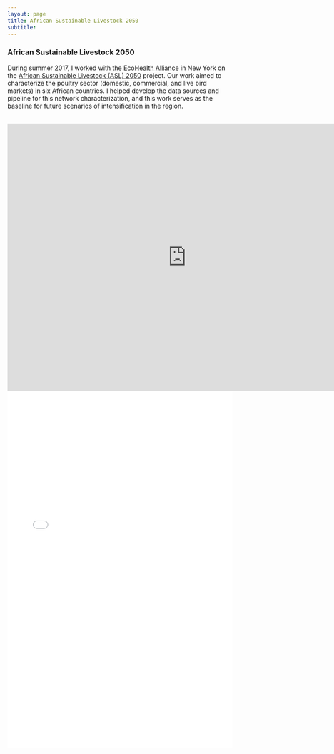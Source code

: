 ```yaml
---
layout: page
title: African Sustainable Livestock 2050
subtitle: 
---
```


### African Sustainable Livestock 2050

During summer 2017, I worked with the [EcoHealth Alliance](http://www.ecohealthalliance.org) in New York on the [African Sustainable Livestock (ASL) 2050](http://www.fao.org/ag/againfo/programmes/en/ASL2050.html) project. Our work aimed to characterize the poultry sector (domestic, commercial, and live bird markets) in six African countries. I helped develop the data sources and pipeline for this network characterization, and this work serves as the baseline for future scenarios of intensification in the region.

<br>

<iframe style="width:800px; height:600px;" src="https://aish-venkat.github.io/asl2050/index.html" frameborder="0" allowfullscreen></iframe>

<iframe style="width:100%; height:800px;" src="//e.issuu.com/embed.html#10182408/52529889" frameborder="0" allowfullscreen></iframe>
